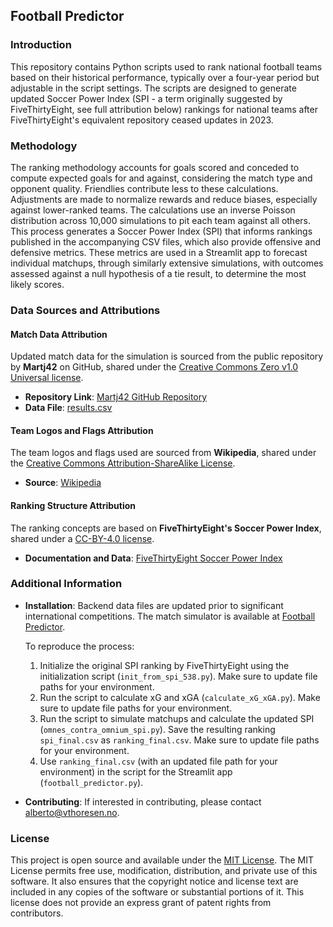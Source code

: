 ## Football Predictor

### Introduction
This repository contains Python scripts used to rank national football teams based on their historical performance, typically over a four-year period but adjustable in the script settings. The scripts are designed to generate updated Soccer Power Index (SPI - a term originally suggested by FiveThirtyEight, see full attribution below) rankings for national teams after FiveThirtyEight's equivalent repository ceased updates in 2023.

### Methodology
The ranking methodology accounts for goals scored and conceded to compute expected goals for and against, considering the match type and opponent quality. Friendlies contribute less to these calculations. Adjustments are made to normalize rewards and reduce biases, especially against lower-ranked teams. The calculations use an inverse Poisson distribution across 10,000 simulations to pit each team against all others. This process generates a Soccer Power Index (SPI) that informs rankings published in the accompanying CSV files, which also provide offensive and defensive metrics. These metrics are used in a Streamlit app to forecast individual matchups, through similarly extensive simulations, with outcomes assessed against a null hypothesis of a tie result, to determine the most likely scores.

### Data Sources and Attributions

#### Match Data Attribution
Updated match data for the simulation is sourced from the public repository by **Martj42** on GitHub, shared under the [Creative Commons Zero v1.0 Universal license](https://github.com/martj42/international_results/blob/master/LICENSE).
- **Repository Link**: [Martj42 GitHub Repository](https://github.com/martj42/international_results)
- **Data File**: [results.csv](https://raw.githubusercontent.com/martj42/international_results/master/results.csv)

#### Team Logos and Flags Attribution
The team logos and flags used are sourced from **Wikipedia**, shared under the [Creative Commons Attribution-ShareAlike License](https://creativecommons.org/licenses/by-sa/3.0/).
- **Source**: [Wikipedia](https://www.wikipedia.org)

#### Ranking Structure Attribution
The ranking concepts are based on **FiveThirtyEight's Soccer Power Index**, shared under a [CC-BY-4.0 license](https://creativecommons.org/licenses/by/4.0/).
- **Documentation and Data**: [FiveThirtyEight Soccer Power Index](https://github.com/fivethirtyeight/data/blob/master/soccer-spi/README.md)

### Additional Information

- **Installation**: Backend data files are updated prior to significant international competitions. The match simulator is available at [Football Predictor](https://footballpredictor.streamlit.app/).

  To reproduce the process:
  1. Initialize the original SPI ranking by FiveThirtyEight using the initialization script (`init_from_spi_538.py`). Make sure to update file paths for your environment.
  2. Run the script to calculate xG and xGA (`calculate_xG_xGA.py`). Make sure to update file paths for your environment.
  3. Run the script to simulate matchups and calculate the updated SPI (`omnes_contra_omnium_spi.py`). Save the resulting ranking `spi_final.csv` as `ranking_final.csv`. Make sure to update file paths for your environment.
  4. Use `ranking_final.csv` (with an updated file path for your environment) in the script for the Streamlit app (`football_predictor.py`).

- **Contributing**: If interested in contributing, please contact [alberto@vthoresen.no](mailto:alberto@vthoresen.no).

### License
This project is open source and available under the [MIT License](https://opensource.org/licenses/MIT). The MIT License permits free use, modification, distribution, and private use of this software. It also ensures that the copyright notice and license text are included in any copies of the software or substantial portions of it. This license does not provide an express grant of patent rights from contributors.


